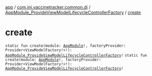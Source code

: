 [app](../../index.md) / [com.jnj.vaccinetracker.common.di](../index.md) / [AppModule_ProvideViewModelLifecycleControllerFactory](index.md) / [create](./create.md)

# create

`static fun create(module: `[`AppModule`](../-app-module/index.md)`!, factoryProvider: Provider<ViewModelFactory!>!): `[`AppModule_ProvideViewModelLifecycleControllerFactory`](index.md)`!`
`static fun create(module: `[`AppModule`](../-app-module/index.md)`!, factoryProvider: Provider<ViewModelFactory!>!): `[`AppModule_ProvideViewModelLifecycleControllerFactory`](index.md)`!`